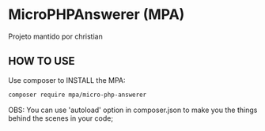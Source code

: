 # MicroPHPAnswerer (MPA)
Projeto mantido por christian


## HOW TO USE

Use composer to INSTALL the MPA:

```sh
composer require mpa/micro-php-answerer
```


OBS: You can use 'autoload' option in composer.json to make you the things behind the scenes in your code;